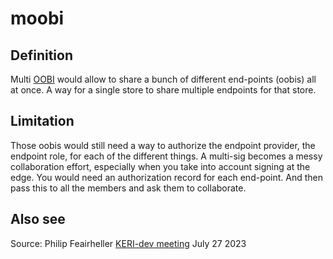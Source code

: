 # moobi
## Definition

Multi [OOBI](OOBI) would allow to share a bunch of different end-points (oobis) all at once. A way for a single store to share multiple endpoints for that store. 

## Limitation
Those oobis would still need a way to authorize the endpoint provider, the endpoint role, for each of the different things. A multi-sig becomes a messy collaboration effort, especially when you take into account signing at the edge. You would need an authorization record for each end-point. And then pass this to all the members and ask them to collaborate.
 
## Also see

Source: Philip Feairheller [KERI-dev meeting](https://github.com/WebOfTrust/keri/discussions/39) July 27 2023